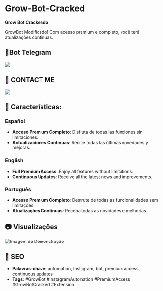 # Grow-Bot-Cracked
**Grow Bot Crackeado**

GrowBot Modificado! Com acesso premium e completo, você terá atualizações contínuas.

## 📱Bot Telegram
<a href="https://t.me/InstaGrowPremium_bot"><img src="https://img.shields.io/badge/Telegram-2CA5E0?style=for-the-badge&logo=telegram&logoColor=white" /></a>

## 📱 CONTACT ME 
<a href="https://t.me/GrowBot_PremiumDol_bot"><img src="https://img.shields.io/badge/Telegram-2CA5E0?style=for-the-badge&logo=telegram&logoColor=white" /></a>

## 🚀 Características:
### Español
- **Acceso Premium Completo**: Disfruta de todas las funciones sin limitaciones.
- **Actualizaciones Continuas**: Recibe todas las últimas novedades y mejoras.

### English
- **Full Premium Access**: Enjoy all features without limitations.
- **Continuous Updates**: Receive all the latest news and improvements.

### Português
- **Acesso Premium Completo**: Desfrute de todas as funcionalidades sem limitações.
- **Atualizações Contínuas**: Receba todas as novidades e melhorias.

## 📷 Visualizações

![Imagem de Demonstração](https://github.com/user-attachments/assets/896d83a6-7f5a-4cf6-97c2-a6c37900ae7d)

## 📝 SEO
- **Palavras-chave**: automation, Instagram, bot, premium access, continuous updates
- **Tags**: #GrowBot #InstagramAutomation #PremiumAccess #GrowBotCracked #Extension
